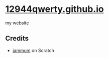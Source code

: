 # [12944qwerty.github.io](http://12944qwerty/github.io)
my website

## Credits
- [jammum](https://scratch.mit.edu/users/jammum) on Scratch
